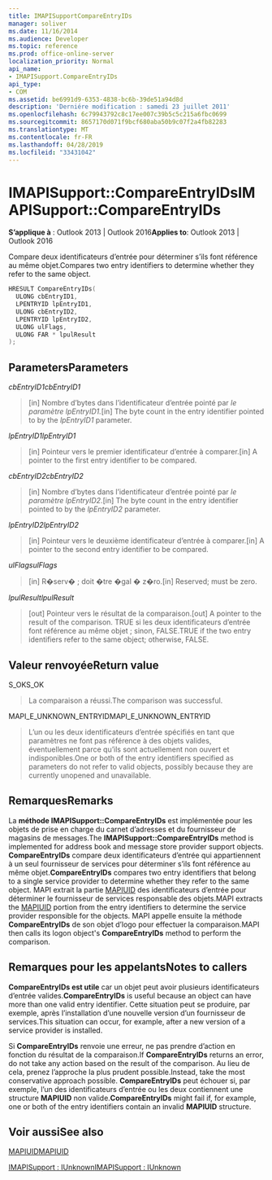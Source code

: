 ```yaml
---
title: IMAPISupportCompareEntryIDs
manager: soliver
ms.date: 11/16/2014
ms.audience: Developer
ms.topic: reference
ms.prod: office-online-server
localization_priority: Normal
api_name:
- IMAPISupport.CompareEntryIDs
api_type:
- COM
ms.assetid: be6991d9-6353-4838-bc6b-39de51a94d8d
description: 'Derniére modification : samedi 23 juillet 2011'
ms.openlocfilehash: 6c79943792c8c17ee007c39b5c5c215a6fbc0699
ms.sourcegitcommit: 8657170d071f9bcf680aba50b9c07f2a4fb82283
ms.translationtype: MT
ms.contentlocale: fr-FR
ms.lasthandoff: 04/28/2019
ms.locfileid: "33431042"
---
```

# <a name="imapisupportcompareentryids"></a><span data-ttu-id="0c7b8-103">IMAPISupport::CompareEntryIDs</span><span class="sxs-lookup"><span data-stu-id="0c7b8-103">IMAPISupport::CompareEntryIDs</span></span>

  
  
<span data-ttu-id="0c7b8-104">**S’applique à** : Outlook 2013 | Outlook 2016</span><span class="sxs-lookup"><span data-stu-id="0c7b8-104">**Applies to**: Outlook 2013 | Outlook 2016</span></span> 
  
<span data-ttu-id="0c7b8-105">Compare deux identificateurs d’entrée pour déterminer s’ils font référence au même objet.</span><span class="sxs-lookup"><span data-stu-id="0c7b8-105">Compares two entry identifiers to determine whether they refer to the same object.</span></span> 
  
```cpp
HRESULT CompareEntryIDs(
  ULONG cbEntryID1,
  LPENTRYID lpEntryID1,
  ULONG cbEntryID2,
  LPENTRYID lpEntryID2,
  ULONG ulFlags,
  ULONG FAR * lpulResult
);
```

## <a name="parameters"></a><span data-ttu-id="0c7b8-106">Parameters</span><span class="sxs-lookup"><span data-stu-id="0c7b8-106">Parameters</span></span>

 <span data-ttu-id="0c7b8-107">_cbEntryID1_</span><span class="sxs-lookup"><span data-stu-id="0c7b8-107">_cbEntryID1_</span></span>
  
> <span data-ttu-id="0c7b8-108">[in] Nombre d’bytes dans l’identificateur d’entrée pointé par _le paramètre lpEntryID1._</span><span class="sxs-lookup"><span data-stu-id="0c7b8-108">[in] The byte count in the entry identifier pointed to by the  _lpEntryID1_ parameter.</span></span> 
    
 <span data-ttu-id="0c7b8-109">_lpEntryID1_</span><span class="sxs-lookup"><span data-stu-id="0c7b8-109">_lpEntryID1_</span></span>
  
> <span data-ttu-id="0c7b8-110">[in] Pointeur vers le premier identificateur d’entrée à comparer.</span><span class="sxs-lookup"><span data-stu-id="0c7b8-110">[in] A pointer to the first entry identifier to be compared.</span></span>
    
 <span data-ttu-id="0c7b8-111">_cbEntryID2_</span><span class="sxs-lookup"><span data-stu-id="0c7b8-111">_cbEntryID2_</span></span>
  
> <span data-ttu-id="0c7b8-112">[in] Nombre d’bytes dans l’identificateur d’entrée pointé par _le paramètre lpEntryID2._</span><span class="sxs-lookup"><span data-stu-id="0c7b8-112">[in] The byte count in the entry identifier pointed to by the  _lpEntryID2_ parameter.</span></span> 
    
 <span data-ttu-id="0c7b8-113">_lpEntryID2_</span><span class="sxs-lookup"><span data-stu-id="0c7b8-113">_lpEntryID2_</span></span>
  
> <span data-ttu-id="0c7b8-114">[in] Pointeur vers le deuxième identificateur d’entrée à comparer.</span><span class="sxs-lookup"><span data-stu-id="0c7b8-114">[in] A pointer to the second entry identifier to be compared.</span></span>
    
 <span data-ttu-id="0c7b8-115">_ulFlags_</span><span class="sxs-lookup"><span data-stu-id="0c7b8-115">_ulFlags_</span></span>
  
> <span data-ttu-id="0c7b8-116">[in] R�serv� ; doit �tre �gal � z�ro.</span><span class="sxs-lookup"><span data-stu-id="0c7b8-116">[in] Reserved; must be zero.</span></span>
    
 <span data-ttu-id="0c7b8-117">_lpulResult_</span><span class="sxs-lookup"><span data-stu-id="0c7b8-117">_lpulResult_</span></span>
  
> <span data-ttu-id="0c7b8-118">[out] Pointeur vers le résultat de la comparaison.</span><span class="sxs-lookup"><span data-stu-id="0c7b8-118">[out] A pointer to the result of the comparison.</span></span> <span data-ttu-id="0c7b8-119">TRUE si les deux identificateurs d’entrée font référence au même objet ; sinon, FALSE.</span><span class="sxs-lookup"><span data-stu-id="0c7b8-119">TRUE if the two entry identifiers refer to the same object; otherwise, FALSE.</span></span>
    
## <a name="return-value"></a><span data-ttu-id="0c7b8-120">Valeur renvoyée</span><span class="sxs-lookup"><span data-stu-id="0c7b8-120">Return value</span></span>

<span data-ttu-id="0c7b8-121">S_OK</span><span class="sxs-lookup"><span data-stu-id="0c7b8-121">S_OK</span></span> 
  
> <span data-ttu-id="0c7b8-122">La comparaison a réussi.</span><span class="sxs-lookup"><span data-stu-id="0c7b8-122">The comparison was successful.</span></span>
    
<span data-ttu-id="0c7b8-123">MAPI_E_UNKNOWN_ENTRYID</span><span class="sxs-lookup"><span data-stu-id="0c7b8-123">MAPI_E_UNKNOWN_ENTRYID</span></span> 
  
> <span data-ttu-id="0c7b8-124">L’un ou les deux identificateurs d’entrée spécifiés en tant que paramètres ne font pas référence à des objets valides, éventuellement parce qu’ils sont actuellement non ouvert et indisponibles.</span><span class="sxs-lookup"><span data-stu-id="0c7b8-124">One or both of the entry identifiers specified as parameters do not refer to valid objects, possibly because they are currently unopened and unavailable.</span></span>
    
## <a name="remarks"></a><span data-ttu-id="0c7b8-125">Remarques</span><span class="sxs-lookup"><span data-stu-id="0c7b8-125">Remarks</span></span>

<span data-ttu-id="0c7b8-126">La **méthode IMAPISupport::CompareEntryIDs** est implémentée pour les objets de prise en charge du carnet d’adresses et du fournisseur de magasins de messages.</span><span class="sxs-lookup"><span data-stu-id="0c7b8-126">The **IMAPISupport::CompareEntryIDs** method is implemented for address book and message store provider support objects.</span></span> <span data-ttu-id="0c7b8-127">**CompareEntryIDs** compare deux identificateurs d’entrée qui appartiennent à un seul fournisseur de services pour déterminer s’ils font référence au même objet.</span><span class="sxs-lookup"><span data-stu-id="0c7b8-127">**CompareEntryIDs** compares two entry identifiers that belong to a single service provider to determine whether they refer to the same object.</span></span> <span data-ttu-id="0c7b8-128">MAPI extrait la partie [MAPIUID](mapiuid.md) des identificateurs d’entrée pour déterminer le fournisseur de services responsable des objets.</span><span class="sxs-lookup"><span data-stu-id="0c7b8-128">MAPI extracts the [MAPIUID](mapiuid.md) portion from the entry identifiers to determine the service provider responsible for the objects.</span></span> <span data-ttu-id="0c7b8-129">MAPI appelle ensuite la méthode **CompareEntryIDs** de son objet d’logo pour effectuer la comparaison.</span><span class="sxs-lookup"><span data-stu-id="0c7b8-129">MAPI then calls its logon object's **CompareEntryIDs** method to perform the comparison.</span></span> 
  
## <a name="notes-to-callers"></a><span data-ttu-id="0c7b8-130">Remarques pour les appelants</span><span class="sxs-lookup"><span data-stu-id="0c7b8-130">Notes to callers</span></span>

 <span data-ttu-id="0c7b8-131">**CompareEntryIDs est utile** car un objet peut avoir plusieurs identificateurs d’entrée valides.</span><span class="sxs-lookup"><span data-stu-id="0c7b8-131">**CompareEntryIDs** is useful because an object can have more than one valid entry identifier.</span></span> <span data-ttu-id="0c7b8-132">Cette situation peut se produire, par exemple, après l’installation d’une nouvelle version d’un fournisseur de services.</span><span class="sxs-lookup"><span data-stu-id="0c7b8-132">This situation can occur, for example, after a new version of a service provider is installed.</span></span> 
  
<span data-ttu-id="0c7b8-133">Si **CompareEntryIDs** renvoie une erreur, ne pas prendre d’action en fonction du résultat de la comparaison.</span><span class="sxs-lookup"><span data-stu-id="0c7b8-133">If **CompareEntryIDs** returns an error, do not take any action based on the result of the comparison.</span></span> <span data-ttu-id="0c7b8-134">Au lieu de cela, prenez l’approche la plus prudent possible.</span><span class="sxs-lookup"><span data-stu-id="0c7b8-134">Instead, take the most conservative approach possible.</span></span> <span data-ttu-id="0c7b8-135">**CompareEntryIDs** peut échouer si, par exemple, l’un des identificateurs d’entrée ou les deux contiennent une structure **MAPIUID** non valide.</span><span class="sxs-lookup"><span data-stu-id="0c7b8-135">**CompareEntryIDs** might fail if, for example, one or both of the entry identifiers contain an invalid **MAPIUID** structure.</span></span> 
  
## <a name="see-also"></a><span data-ttu-id="0c7b8-136">Voir aussi</span><span class="sxs-lookup"><span data-stu-id="0c7b8-136">See also</span></span>



[<span data-ttu-id="0c7b8-137">MAPIUID</span><span class="sxs-lookup"><span data-stu-id="0c7b8-137">MAPIUID</span></span>](mapiuid.md)
  
[<span data-ttu-id="0c7b8-138">IMAPISupport : IUnknown</span><span class="sxs-lookup"><span data-stu-id="0c7b8-138">IMAPISupport : IUnknown</span></span>](imapisupportiunknown.md)

